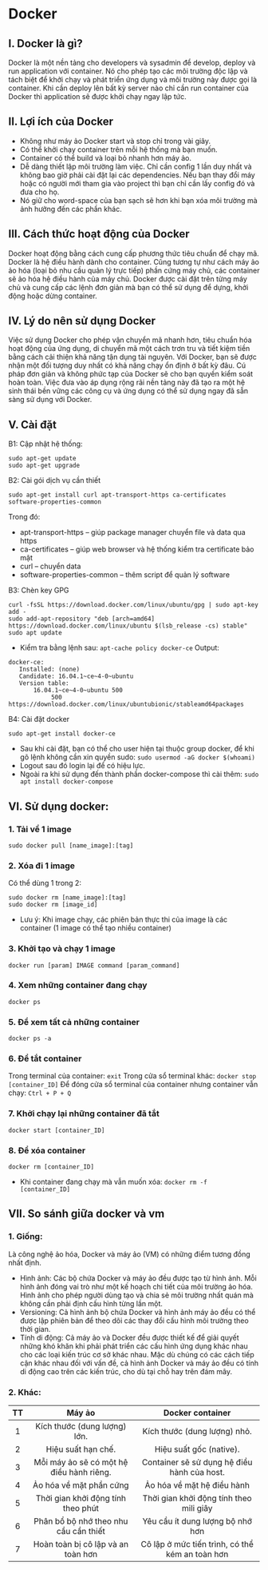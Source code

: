 # Docker
## I. Docker là gì?
Docker là một nền tảng cho developers và sysadmin để develop, deploy và run application với container. Nó cho phép tạo các môi trường độc lập và tách biệt để khởi chạy và phát triển ứng dụng và môi trường này được gọi là container. Khi cần deploy lên bất kỳ server nào chỉ cần run container của Docker thì application sẽ được khởi chạy ngay lập tức.
## II. Lợi ích của Docker
- Không như máy ảo Docker start và stop chỉ trong vài giây.
- Có thể khởi chạy container trên mỗi hệ thống mà bạn muốn.
- Container có thể build và loại bỏ nhanh hơn máy ảo.
- Dễ dàng thiết lập môi trường làm việc. Chỉ cần config 1 lần duy nhất và không bao giờ phải cài đặt lại các dependencies. Nếu bạn thay đổi máy hoặc có người mới tham gia vào project thì bạn chỉ cần lấy config đó và đưa cho họ.
- Nó giữ cho word-space của bạn sạch sẽ hơn khi bạn xóa môi trường mà ảnh hưởng đến các phần khác.
## III. Cách thức hoạt động của Docker
Docker hoạt động bằng cách cung cấp phương thức tiêu chuẩn để chạy mã. Docker là hệ điều hành dành cho container. Cũng tương tự như cách máy ảo ảo hóa (loại bỏ nhu cầu quản lý trực tiếp) phần cứng máy chủ, các container sẽ ảo hóa hệ điều hành của máy chủ. Docker được cài đặt trên từng máy chủ và cung cấp các lệnh đơn giản mà bạn có thể sử dụng để dựng, khởi động hoặc dừng container.
## IV. Lý do nên sử dụng Docker
Việc sử dụng Docker cho phép vận chuyển mã nhanh hơn, tiêu chuẩn hóa hoạt động của ứng dụng, di chuyển mã một cách trơn tru và tiết kiệm tiền bằng cách cải thiện khả năng tận dụng tài nguyên. Với Docker, bạn sẽ được nhận một đối tượng duy nhất có khả năng chạy ổn định ở bất kỳ đâu. Cú pháp đơn giản và không phức tạp của Docker sẽ cho bạn quyền kiểm soát hoàn toàn. Việc đưa vào áp dụng rộng rãi nền tảng này đã tạo ra một hệ sinh thái bền vững các công cụ và ứng dụng có thể sử dụng ngay đã sẵn sàng sử dụng với Docker.
## V. Cài đặt
B1: Cập nhật hệ thống:
```
sudo apt-get update
sudo apt-get upgrade
```
B2: Cài gói dịch vụ cần thiết
```
sudo apt-get install curl apt-transport-https ca-certificates software-properties-common
```
Trong đó:
- apt-transport-https – giúp package manager chuyển file và data qua https
- ca-certificates – giúp web browser và hệ thống kiểm tra certificate bảo mật
- curl – chuyển data
- software-properties-common – thêm script để quản lý software

B3: Chèn key GPG
```
curl -fsSL https://download.docker.com/linux/ubuntu/gpg | sudo apt-key add -
sudo add-apt-repository "deb [arch=amd64] https://download.docker.com/linux/ubuntu $(lsb_release -cs) stable"
sudo apt update
```
- Kiểm tra bằng lệnh sau: `apt-cache policy docker-ce`
Output:
```
docker-ce:
   Installed: (none)
   Candidate: 16.04.1~ce~4-0~ubuntu
   Version table:
       16.04.1~ce~4-0~ubuntu 500
            500 https://download.docker.com/linux/ubuntubionic/stableamd64packages
```

B4: Cài đặt docker
```
sudo apt-get install docker-ce
```
- Sau khi cài đặt, bạn có thể cho user hiện tại thuộc group docker, để khi gõ lệnh không cần xin quyền sudo: `sudo usermod -aG docker $(whoami)`
- Logout sau đó login lại để có hiệu lực.
- Ngoài ra khi sử dụng đến thành phần docker-compose thì cài thêm: `sudo apt install docker-compose`
## VI. Sử dụng docker:
### 1. Tải về 1 image
```
sudo docker pull [name_image]:[tag]
```
### 2. Xóa đi 1 image
Có thể dùng 1 trong 2:
```
sudo docker rm [name_image]:[tag]
sudo docker rm [image_id]
```
- Lưu ý: Khi image chạy, các phiên bản thực thi của image là các container (1 image có thể tạo nhiều container)

### 3. Khởi tạo và chạy 1 image
```
docker run [param] IMAGE command [param_command]
```
### 4. Xem những container đang chạy
```
docker ps
```
### 5. Để xem tất cả những container
```
docker ps -a
```
### 6. Để tắt container
Trong terminal của container: `exit`
Trong cửa sổ terminal khác: `docker stop [container_ID]`
Để đóng cửa sổ terminal của container nhưng container vẫn chạy: `Ctrl + P + Q`

### 7. Khởi chạy lại những container đã tắt
```
docker start [container_ID]
```
### 8. Để xóa container
```
docker rm [container_ID]
```
- Khi container đang chạy mà vẫn muốn xóa: `docker rm -f [container_ID]`
## VII. So sánh giữa docker và vm
### 1. Giống:
Là công nghệ ảo hóa, Docker và máy ảo (VM) có những điểm tương đồng nhất định.
- Hình ảnh: Các bộ chứa Docker và máy ảo đều được tạo từ hình ảnh. Mỗi hình ảnh đóng vai trò như một kế hoạch chi tiết của môi trường ảo hóa. Hình ảnh cho phép người dùng tạo và chia sẻ môi trường nhất quán mà không cần phải định cấu hình từng lần một.
- Versioning: Cả hình ảnh bộ chứa Docker và hình ảnh máy ảo đều có thể được lập phiên bản để theo dõi các thay đổi cấu hình môi trường theo thời gian.
- Tính di động: Cả máy ảo và Docker đều được thiết kế để giải quyết những khó khăn khi phải phát triển các cấu hình ứng dụng khác nhau cho các loại kiến trúc cơ sở khác nhau. Mặc dù chúng có các cách tiếp cận khác nhau đối với vấn đề, cả hình ảnh Docker và máy ảo đều có tính di động cao trên các kiến trúc, cho dù tại chỗ hay trên đám mây.
### 2. Khác:
|       TT       |      Máy ảo        | Docker container     |
| :-----------: |:-------------:| :----:|
|    1          |        Kích thước (dung lượng) lớn.      |  Kích thước (dung lượng) nhỏ.    |
|     2         |        Hiệu suất hạn chế.      |   Hiệu suất gốc (native).   |
|     3         | Mỗi máy ảo sẽ có một hệ điều hành riêng.             |    Container sẽ sử dụng hệ điều hành của host.  | 
|     4         | Ảo hóa về mặt phần cứng             |    Ảo hóa về mặt hệ điều hành  |
|     5         | Thời gian khởi động tính theo phút             |    Thời gian khởi động tính theo mili giây  |
|     6         | Phân bổ bộ nhớ theo nhu cầu cần thiết             |    Yêu cầu ít dung lượng bộ nhớ hơn  |
|     7         | Hoàn toàn bị cô lập và an toàn hơn             |    Cô lập ở mức tiến trình, có thể kém an toàn hơn  |
